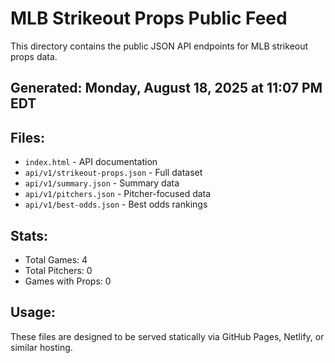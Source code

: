 # MLB Strikeout Props Public Feed

This directory contains the public JSON API endpoints for MLB strikeout props data.

## Generated: Monday, August 18, 2025 at 11:07 PM EDT

## Files:
- `index.html` - API documentation
- `api/v1/strikeout-props.json` - Full dataset
- `api/v1/summary.json` - Summary data
- `api/v1/pitchers.json` - Pitcher-focused data  
- `api/v1/best-odds.json` - Best odds rankings

## Stats:
- Total Games: 4
- Total Pitchers: 0
- Games with Props: 0

## Usage:
These files are designed to be served statically via GitHub Pages, Netlify, or similar hosting.
